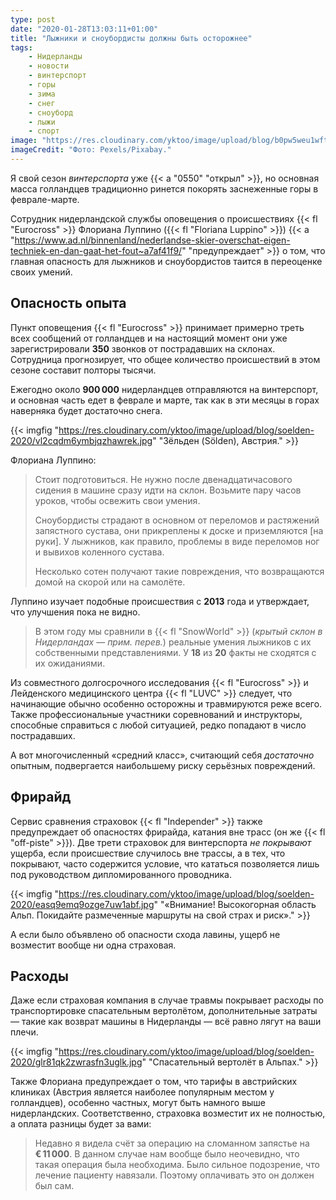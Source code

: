 ```yaml
---
type: post
date: "2020-01-28T13:03:11+01:00"
title: "Лыжники и сноубордисты должны быть осторожнее"
tags:
    - Нидерланды
    - новости
    - винтерспорт
    - горы
    - зима
    - снег
    - сноуборд
    - лыжи
    - спорт
image: "https://res.cloudinary.com/yktoo/image/upload/blog/b0pw5weu1wft8sgjizi1.jpg"
imageCredit: "Фото: Pexels/Pixabay."
---
```


Я свой сезон *винтерспорта* уже {{< a "0550" "открыл" >}}, но основная масса голландцев традиционно ринется покорять заснеженные горы в феврале-марте.

Сотрудник нидерландской службы оповещения о происшествиях {{< fl "Eurocross" >}} Флориана Луппино ({{< fl "Floriana Luppino" >}}) {{< a "https://www.ad.nl/binnenland/nederlandse-skier-overschat-eigen-techniek-en-dan-gaat-het-fout~a7af41f9/" "предупреждает" >}} о том, что главная опасность для лыжников и сноубордистов таится в переоценке своих умений.

<!--more-->

## Опасность опыта

Пункт оповещения {{< fl "Eurocross" >}} принимает примерно треть всех сообщений от голландцев и на настоящий момент они уже зарегистрировали **350** звонков от пострадавших на склонах. Сотрудница прогнозирует, что общее количество происшествий в этом сезоне составит полторы тысячи.

Ежегодно около **900 000** нидерландцев отправляются на винтерспорт, и основная часть едет в феврале и марте, так как в эти месяцы в горах наверняка будет достаточно снега.

{{< imgfig "https://res.cloudinary.com/yktoo/image/upload/blog/soelden-2020/vl2cqdm6ymbjqzhawrek.jpg" "Зёльден (Sölden), Австрия." >}}

Флориана Луппино:

> Стоит подготовиться. Не нужно после двенадцатичасового сидения в машине сразу идти на склон. Возьмите пару часов уроков, чтобы освежить свои умения.
>
> Сноубордисты страдают в основном от переломов и растяжений запястного сустава, они прикреплены к доске и приземляются [на руки]. У лыжников, как правило, проблемы в виде переломов ног и вывихов коленного сустава.
>
> Несколько сотен получают такие повреждения, что возвращаются домой на скорой или на самолёте.

Луппино изучает подобные происшествия с **2013** года и утверждает, что улучшения пока не видно.

> В этом году мы сравнили в {{< fl "SnowWorld" >}} (*крытый склон в Нидерландах — прим. перев.*) реальные умения лыжников с их собственными представлениями. У **18** из **20** факты не сходятся с их ожиданиями.

Из совместного долгосрочного исследования {{< fl "Eurocross" >}} и Лейденского медицинского центра {{< fl "LUVC" >}} следует, что начинающие обычно особенно осторожны и травмируются реже всего. Также профессиональные участники соревнований и инструкторы, способные справиться с любой ситуацией, редко попадают в число пострадавших.

А вот многочисленный «средний класс», считающий себя *достаточно* опытным, подвергается наибольшему риску серьёзных повреждений.

## Фрирайд

Сервис сравнения страховок {{< fl "Independer" >}} также предупреждает об опасностях фрирайда, катания вне трасс (он же {{< fl "off-piste" >}}). Две трети страховок для винтерспорта *не покрывают* ущерба, если происшествие случилось вне трассы, а в тех, что покрывают, часто содержится условие, что кататься позволяется лишь под руководством дипломированного проводника.

{{< imgfig "https://res.cloudinary.com/yktoo/image/upload/blog/soelden-2020/easq9emq9ozge7uw1abf.jpg" "«Внимание! Высокогорная область Альп. Покидайте размеченные маршруты на свой страх и риск»." >}}

А если было объявлено об опасности схода лавины, ущерб не возместит вообще ни одна страховая.

## Расходы

Даже если страховая компания в случае травмы покрывает расходы по транспортировке спасательным вертолётом, дополнительные затраты — такие как возврат машины в Нидерланды — всё равно лягут на ваши плечи.

{{< imgfig "https://res.cloudinary.com/yktoo/image/upload/blog/soelden-2020/glr81qk2zwrasfn3uglk.jpg" "Спасательный вертолёт в Альпах." >}}

Также Флориана предупреждает о том, что тарифы в австрийских клиниках (Австрия является наиболее популярным местом у голландцев), особенно частных, могут быть намного выше нидерландских. Соответственно, страховка возместит их не полностью, а оплата разницы будет за вами:

> Недавно я видела счёт за операцию на сломанном запястье на **€ 11 000**. В данном случае нам вообще было неочевидно, что такая операция была необходима. Было сильное подозрение, что лечение пациенту навязали. Поэтому оплачивать это он должен был сам.